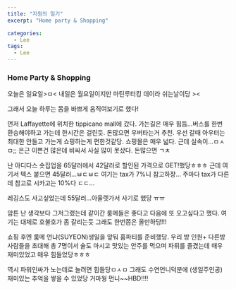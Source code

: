 ```yaml
---
title: "지원의 일기"
excerpt: "Home party & Shopping"

categories:
  - Lee
tags:
  - Lee
---
```


### Home Party & Shopping

오늘은 일요일>ㅁ< 내일은 월요일이지만 마틴루터킹 데이라 쉬는날이당 >< 

그래서 오늘 하루는 몸을 바쁘게 움직여보기로 했다!

먼저 Laffayette에 위치한 tippicano mall에 갔다. 가는길은 매우 힘듬...버스를 한번 환승해야하고 가는데 한시간은 걸린듯. 돈많으면 우버타는거 추천. 우선 갈때 아우터는 최대한 안들고 가는게 쇼핑하는게 편한것같당. 쇼핑몰은 매우 넓다. 근데 실속이...ㅁㅅㅁ;; 은근 이쁜건 많은데 비싸서 사실 많이 못샀다. 돈많으면 ㄱㅊ

난 아디다스 숏집업을 65달러에서 42달러로 할인된 가격으로 GET!했당ㅎㅎㅎ 근데 여기서 텍스 붙으면 45달러...ㅂㄷㅂㄷ 여기는 tax가 7%니 참고하쟝...  주마다 tax가 다른데 참고로 시카고는 10%다 ㄷㄷ...

레깅스도 사고싶었는데 55달러...아울렛가서 사기로 했당 ㅠㅠ 

암튼 난 생각보다 그저그랬는데 같이간 룸메들은 좋다고 다음에 또 오고싶다고 했다. 여기는 대체로 호불호가 좀 갈리는듯 그래도 한번쯤은 올만하당!!!

쇼핑 후엔 룸메 언냐(SUYEON)생일을 앞둬 홈파티를 준비했당. 우리 방 인원+ 다른방 사람들을 초대해 총 7명이서 술도 마시고 맛있는 안주를 먹으며 파뤼를 즐겼는데 매우 재미있었고 매우 힘들었당ㅎㅎㅎ 

역시 파워인싸가 노는데로 놀려면 힘들당ㅁㅅㅁ 그래도 수연언니덕분에 (생일주인공) 재미있는 추억을 쌓을 수 있었당 거마웡 먼니~~HBD!!!!

